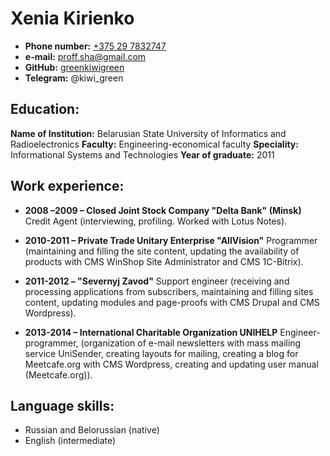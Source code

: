 # Xenia Kirienko

* __Phone number:__ [+375 29 7832747](tel:+375297832747)
* __e-mail:__ proff.sha@gmail.com
* __GitHub:__ [greenkiwigreen](https://github.com/greenkiwigreen) 
* __Telegram:__ @kiwi_green
                                    
 
## Education:
 
__Name of Institution:__ Belarusian State University of Informatics and Radioelectronics
__Faculty:__ Engineering-economical faculty
__Speciality:__ Informational Systems and Technologies
__Year of graduate:__ 2011
 
 
## Work experience:
 
* __2008 –2009 – Closed Joint Stock Company "Delta Bank" (Minsk)__
Credit Agent (interviewing, profiling. Worked with Lotus Notes).
 
* __2010-2011 – Private Trade Unitary Enterprise "AllVision"__
Programmer (maintaining and filling the site content, updating the availability of products with CMS WinShop Site Administrator  and  CMS 1C-Bitrix).
 
* __2011-2012 – "Severnyj Zavod"__
Support engineer (receiving and processing applications from subscribers, maintaining and filling sites content, updating modules and page-proofs with CMS Drupal and CMS Wordpress).
 
* __2013-2014 – International Charitable Organization UNIHELP__
Engineer-programmer, (organization of e-mail newsletters with mass mailing service UniSender, creating layouts for mailing, creating a blog for Meetcafe.org with CMS Wordpress, creating and updating user manual (Meetcafe.org)).
 
 
## Language skills:
 
* Russian and Belorussian (native)
* English (intermediate)